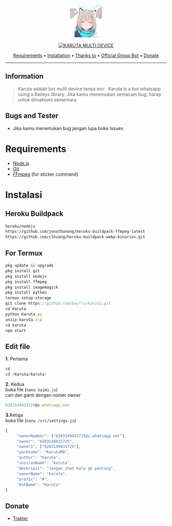 
<p align="center">
<img src="https://raw.githubusercontent.com/bayfrs/Karuta/main/20221111_001827.png" alt="Karuta" width="100"/>


</p>
<p align="center">
<a href="#"><img title="KARUTA MULTI DEVICE" src="https://img.shields.io/badge/KARUTA MULTI DEVICE-green?colorA=%23ff0000&colorB=%23017e40&style=for-the-badge"></a>
</p>

<p align="center">
  <a href="https://github.com/bayfrs/Karuta#requirements">Requirements</a> •
  <a href="https://github.com/bayfrs/Karuta#instalasi">Installation</a> •
  <a href="https://github.com/bayfrs/Karuta#thanks-to">Thanks to</a> •
  <a href="https://github.com/bayfrs/Karuta#Official-Group"> Official Group Bot</a> •
  <a href="https://github.com/bayfrs/Karuta#donate">Donate</a>
</p>
</div>


---

## Information
> Karuta adalah bot multi device tanpa enc . Karuta is a bot whatsapp using a Baileys library.
> Jika kamu menemukan semacam bug, harap untuk dimaklumi sementara

## Bugs and Tester
* Jika kamu menemukan bug jangan lupa buka Issues


# Requirements
* [Node.js](https://nodejs.org/en/)
* [Git](https://git-scm.com/downloads)
* [FFmpeg](https://github.com/BtbN/FFmpeg-Builds/releases/download/autobuild-2020-12-08-13-03/ffmpeg-n4.3.1-26-gca55240b8c-win64-gpl-4.3.zip) (for sticker command)

# Instalasi
## Heroku Buildpack
```bash
heroku/nodejs
https://github.com/jonathanong/heroku-buildpack-ffmpeg-latest
https://github.com/clhuang/heroku-buildpack-webp-binaries.git
```
## For Termux
```ts
pkg update && upgrade 
pkg install git
pkg install nodejs 
pkg install ffmpeg 
pkg install imagemagick 
pkg install python
termux-setup-storage 
git clone https://github.com/bayfrs/Karuta.git
cd Karuta
python Karuta.py
unzip karuta.zip
cd karuta 
npm start
```

## Edit file
<b>1.</b> Pertama
```ts
cd
cd /Karuta/karuta/

```
<b>2.</b> Kedua<br/>
buka file (`nano naimi.js`)
<br/>cari dan ganti dengan nomer owner
```ts
6283149431725@s.whatsapp.net
```
<b>3.</b>Ketiga<br/>
buka file (`nano /src/settings.js`)
```ts
{
     "ownerNumber": ["6283149431725@s.whatsapp.net"],
     "owner": "6283149431725",
     "owner1": ["6283149431725"],
     "packname": "KarutaMD",
     "author": "Karuta",
     "sessionName": "karuta",
     "deskripsi": "Jangan chat kalo gk penting",
     "ownerName": "Karuta",
     "prefix": "#",
     "botName": "Karuta"
}

```

## Donate
- [Trakter](https://wa.me/6281575886399?text=Bang+mau+donasi)
